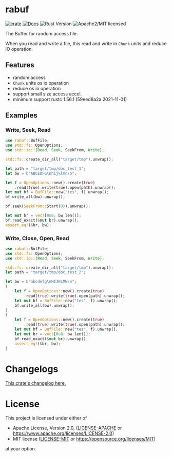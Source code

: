 # rabuf

[![crate][crate-image]][crate-link]
[![Docs][docs-image]][docs-link]
![Rust Version][rustc-image]
![Apache2/MIT licensed][license-image]

The Buffer for random access file.

When you read and write a file,
this read and write in `Chunk` units and reduce IO operation.

## Features

- random access
- `Chunk` units os io operation
- reduce os io operation
- support small size access accel.
- minimum support rustc 1.56.1 (59eed8a2a 2021-11-01)

## Examples

### Write, Seek, Read

```rust
use rabuf::BufFile;
use std::fs::OpenOptions;
use std::io::{Read, Seek, SeekFrom, Write};

std::fs::create_dir_all("target/tmp").unwrap();

let path = "target/tmp/doc_test_1";
let bw = b"ABCEDFG\nhijklmn\n";

let f = OpenOptions::new().create(true)
    .read(true).write(true).open(path).unwrap();
let mut bf = BufFile::new("tes", f).unwrap();
bf.write_all(bw).unwrap();

bf.seek(SeekFrom::Start(0)).unwrap();

let mut br = vec![0u8; bw.len()];
bf.read_exact(&mut br).unwrap();
assert_eq!(&br, bw);
```

### Write, Close, Open, Read

```rust
use rabuf::BufFile;
use std::fs::OpenOptions;
use std::io::{Read, Seek, SeekFrom, Write};

std::fs::create_dir_all("target/tmp").unwrap();
let path = "target/tmp/doc_test_2";

let bw = b"abcdefg\nHIJKLMN\n";
{
    let f = OpenOptions::new().create(true)
        .read(true).write(true).open(path).unwrap();
    let mut bf = BufFile::new("tes", f).unwrap();
    bf.write_all(bw).unwrap();
}
{
    let f = OpenOptions::new().create(true)
        .read(true).write(true).open(path).unwrap();
    let mut bf = BufFile::new("tes", f).unwrap();
    let mut br = vec![0u8; bw.len()];
    bf.read_exact(&mut br).unwrap();
    assert_eq!(&br, bw);
}
```

# Changelogs

[This crate's changelog here.](https://github.com/aki-akaguma/rabuf/blob/main/CHANGELOG.md)

# License

This project is licensed under either of

 * Apache License, Version 2.0, ([LICENSE-APACHE](LICENSE-APACHE) or
   https://www.apache.org/licenses/LICENSE-2.0)
 * MIT license ([LICENSE-MIT](LICENSE-MIT) or
   https://opensource.org/licenses/MIT)

at your option.

[//]: # (badges)

[crate-image]: https://img.shields.io/crates/v/rabuf.svg
[crate-link]: https://crates.io/crates/rabuf
[docs-image]: https://docs.rs/rabuf/badge.svg
[docs-link]: https://docs.rs/rabuf/
[rustc-image]: https://img.shields.io/badge/rustc-1.56+-blue.svg
[license-image]: https://img.shields.io/badge/license-Apache2.0/MIT-blue.svg

